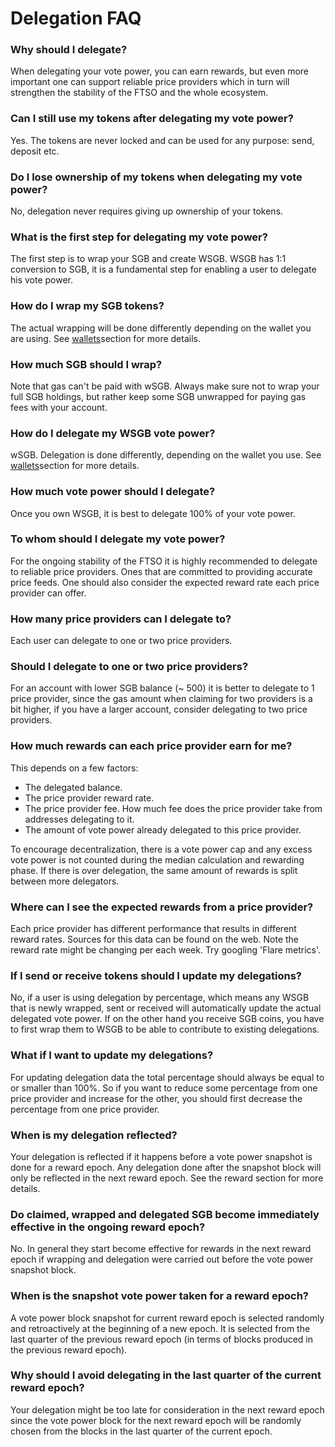 # Delegation FAQ

### Why should I delegate?

When delegating your vote power, you can earn rewards, but even more important one can support reliable price providers which in turn will strengthen the stability of the FTSO and the whole ecosystem.

### Can I still use my tokens after delegating my vote power?

Yes. The tokens are never locked and can be used for any purpose: send, deposit etc.

### Do I lose ownership of my tokens when delegating my vote power?

No, delegation never requires giving up ownership of your tokens.

### What is the first step for delegating my vote power?

The first step is to wrap your SGB and create WSGB. WSGB has 1:1 conversion to SGB, it is a fundamental step for enabling a user to delegate his vote power.

### How do I wrap my SGB tokens?

The actual wrapping will be done differently depending on the wallet you are using. See [wallets](../wallets/ "mention")section for more details.

### How much SGB should I wrap?

Note that gas can't be paid with wSGB. Always make sure not to wrap your full SGB holdings, but rather keep some SGB unwrapped for paying gas fees with your account.

### How do I delegate my WSGB vote power?

wSGB. Delegation is done differently, depending on the wallet you use. See [wallets](../wallets/ "mention")section for more details.

### How much vote power should I delegate?

Once you own WSGB, it is best to delegate 100% of your vote power.

### To whom should I delegate my vote power?

For the ongoing stability of the FTSO it is highly recommended to delegate to reliable price providers. Ones that are committed to providing accurate price feeds. One should also consider the expected reward rate each price provider can offer.

### How many price providers can I delegate to?

Each user can delegate to one or two price providers.

### Should I delegate to one or two price providers?

For an account with lower SGB balance (\~ 500) it is better to delegate to 1 price provider, since the gas amount when claiming for two providers is a bit higher, if you have a larger account, consider delegating to two price providers.

### How much rewards can each price provider earn for me?

This depends on a few factors:

* The delegated balance.
* The price provider reward rate.
* The price provider fee. How much fee does the price provider take from addresses delegating to it.
* The amount of vote power already delegated to this price provider.

To encourage decentralization, there is a vote power cap and any excess vote power is not counted during the median calculation and rewarding phase. If there is over delegation, the same amount of rewards is split between more delegators.

### Where can I see the expected rewards from a price provider?

Each price provider has different performance that results in different reward rates. Sources for this data can be found on the web. Note the reward rate might be changing per each week. Try googling 'Flare metrics'.

### If I send or receive tokens should I update my delegations?

No, if a user is using delegation by percentage, which means any WSGB that is newly wrapped, sent or received will automatically update the actual delegated vote power. If on the other hand you receive SGB coins, you have to first wrap them to WSGB to be able to contribute to existing delegations.

### What if I want to update my delegations?

For updating delegation data the total percentage should always be equal to or smaller than 100%. So if you want to reduce some percentage from one price provider and increase for the other, you should first decrease the percentage from one price provider.

### When is my delegation reflected?

Your delegation is reflected if it happens before a vote power snapshot is done for a reward epoch. Any delegation done after the snapshot block will only be reflected in the next reward epoch. See the reward section for more details.

### Do claimed, wrapped and delegated SGB become immediately effective in the ongoing reward epoch?

No. In general they start become effective for rewards in the next reward epoch if wrapping and delegation were carried out before the vote power snapshot block.

### When is the snapshot vote power taken for a reward epoch?

A vote power block snapshot for current reward epoch is selected randomly and retroactively at the beginning of a new epoch. It is selected from the last quarter of the previous reward epoch (in terms of blocks produced in the previous reward epoch).

### Why should I avoid delegating in the last quarter of the current reward epoch?

Your delegation might be too late for consideration in the next reward epoch since the vote power block for the next reward epoch will be randomly chosen from the blocks in the last quarter of the current epoch.
